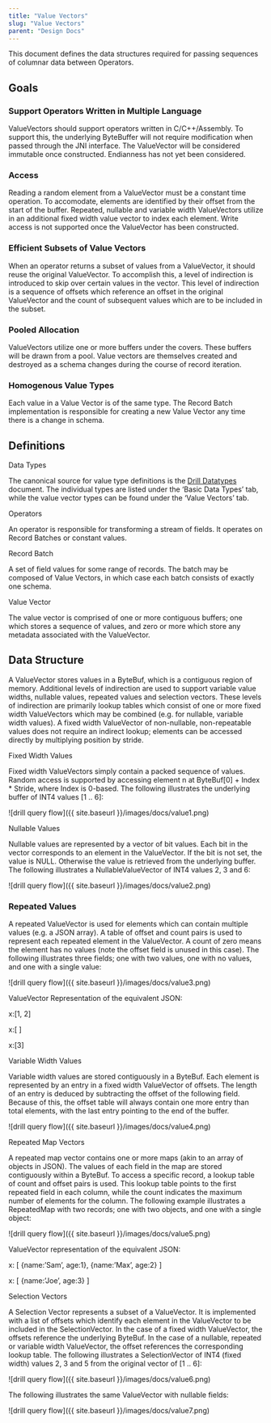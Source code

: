 ```yaml
---
title: "Value Vectors"
slug: "Value Vectors"
parent: "Design Docs"
---
```

This document defines the data structures required for passing sequences of
columnar data between Operators.

## Goals

### Support Operators Written in Multiple Language

ValueVectors should support operators written in C/C++/Assembly. To support
this, the underlying ByteBuffer will not require modification when passed
through the JNI interface. The ValueVector will be considered immutable once
constructed. Endianness has not yet been considered.

### Access

Reading a random element from a ValueVector must be a constant time operation.
To accomodate, elements are identified by their offset from the start of the
buffer. Repeated, nullable and variable width ValueVectors utilize in an
additional fixed width value vector to index each element. Write access is not
supported once the ValueVector has been constructed.

### Efficient Subsets of Value Vectors

When an operator returns a subset of values from a ValueVector, it should
reuse the original ValueVector. To accomplish this, a level of indirection is
introduced to skip over certain values in the vector. This level of
indirection is a sequence of offsets which reference an offset in the original
ValueVector and the count of subsequent values which are to be included in the
subset.

### Pooled Allocation

ValueVectors utilize one or more buffers under the covers. These buffers will
be drawn from a pool. Value vectors are themselves created and destroyed as a
schema changes during the course of record iteration.

### Homogenous Value Types

Each value in a Value Vector is of the same type. The Record Batch implementation is responsible for
creating a new Value Vector any time there is a change in schema.

## Definitions

Data Types

The canonical source for value type definitions is the [Drill
Datatypes](http://bit.ly/15JO9bC) document. The individual types are listed
under the ‘Basic Data Types’ tab, while the value vector types can be found
under the ‘Value Vectors’ tab.

Operators

An operator is responsible for transforming a stream of fields. It operates on
Record Batches or constant values.

Record Batch

A set of field values for some range of records. The batch may be composed of
Value Vectors, in which case each batch consists of exactly one schema.

Value Vector

The value vector is comprised of one or more contiguous buffers; one which
stores a sequence of values, and zero or more which store any metadata
associated with the ValueVector.

## Data Structure

A ValueVector stores values in a ByteBuf, which is a contiguous region of
memory. Additional levels of indirection are used to support variable value
widths, nullable values, repeated values and selection vectors. These levels
of indirection are primarily lookup tables which consist of one or more fixed
width ValueVectors which may be combined (e.g. for nullable, variable width
values). A fixed width ValueVector of non-nullable, non-repeatable values does
not require an indirect lookup; elements can be accessed directly by
multiplying position by stride.

Fixed Width Values

Fixed width ValueVectors simply contain a packed sequence of values. Random
access is supported by accessing element n at ByteBuf[0] + Index * Stride,
where Index is 0-based. The following illustrates the underlying buffer of
INT4 values [1 .. 6]:

![drill query flow]({{ site.baseurl }}/images/docs/value1.png)

Nullable Values

Nullable values are represented by a vector of bit values. Each bit in the
vector corresponds to an element in the ValueVector. If the bit is not set,
the value is NULL. Otherwise the value is retrieved from the underlying
buffer. The following illustrates a NullableValueVector of INT4 values 2, 3
and 6:

![drill query flow]({{ site.baseurl }}/images/docs/value2.png)
  
### Repeated Values

A repeated ValueVector is used for elements which can contain multiple values
(e.g. a JSON array). A table of offset and count pairs is used to represent
each repeated element in the ValueVector. A count of zero means the element
has no values (note the offset field is unused in this case). The following
illustrates three fields; one with two values, one with no values, and one
with a single value:

![drill query flow]({{ site.baseurl }}/images/docs/value3.png)

ValueVector Representation of the equivalent JSON:

x:[1, 2]

x:[ ]

x:[3]

Variable Width Values

Variable width values are stored contiguously in a ByteBuf. Each element is
represented by an entry in a fixed width ValueVector of offsets. The length of
an entry is deduced by subtracting the offset of the following field. Because
of this, the offset table will always contain one more entry than total
elements, with the last entry pointing to the end of the buffer.

![drill query flow]({{ site.baseurl }}/images/docs/value4.png)  

Repeated Map Vectors

A repeated map vector contains one or more maps (akin to an array of objects
in JSON). The values of each field in the map are stored contiguously within a
ByteBuf. To access a specific record, a lookup table of count and offset pairs
is used. This lookup table points to the first repeated field in each column,
while the count indicates the maximum number of elements for the column. The
following example illustrates a RepeatedMap with two records; one with two
objects, and one with a single object:

![drill query flow]({{ site.baseurl }}/images/docs/value5.png)

ValueVector representation of the equivalent JSON:

x: [ {name:’Sam’, age:1}, {name:’Max’, age:2} ]

x: [ {name:’Joe’, age:3} ]

Selection Vectors

A Selection Vector represents a subset of a ValueVector. It is implemented
with a list of offsets which identify each element in the ValueVector to be
included in the SelectionVector. In the case of a fixed width ValueVector, the
offsets reference the underlying ByteBuf. In the case of a nullable, repeated
or variable width ValueVector, the offset references the corresponding lookup
table. The following illustrates a SelectionVector of INT4 (fixed width)
values 2, 3 and 5 from the original vector of [1 .. 6]:

![drill query flow]({{ site.baseurl }}/images/docs/value6.png)

The following illustrates the same ValueVector with nullable fields:

![drill query flow]({{ site.baseurl }}/images/docs/value7.png)


